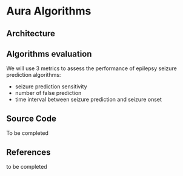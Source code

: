 # Aura Algorithms



## Architecture

## Algorithms evaluation

We will use 3 metrics to assess the performance of epilepsy seizure prediction algorithms:

* seizure prediction sensitivity
* number of false prediction
* time interval between seizure prediction and seizure onset

## Source Code

To be completed

## References

to be completed

